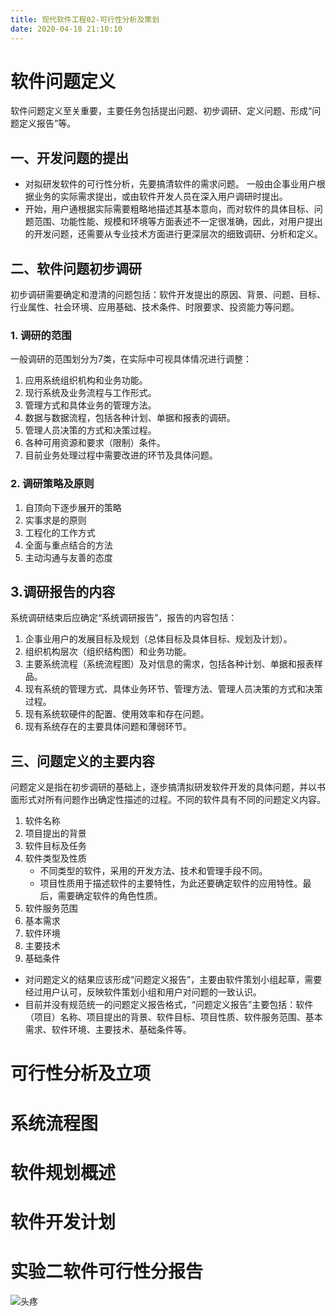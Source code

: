 ```yaml
---
title: 现代软件工程02-可行性分析及策划
date: 2020-04-18 21:10:10
---
```


# 软件问题定义

软件问题定义至关重要，主要任务包括提出问题、初步调研、定义问题、形成“问题定义报告”等。

## 一、开发问题的提出

- 对拟研发软件的可行性分析，先要搞清软件的需求问题。 一般由企事业用户根据业务的实际需求提出，或由软件开发人员在深入用户调研时提出。
- 开始，用户通根据实际需要粗略地描述其基本意向，而对软件的具体目标、问题范围、功能性能、规模和环境等方面表述不一定很准确，因此，对用户提出的开发问题，还需要从专业技术方面进行更深层次的细致调研、分析和定义。

## 二、软件问题初步调研

初步调研需要确定和澄清的问题包括：软件开发提出的原因、背景、问题、目标、行业属性、社会环境、应用基础、技术条件、时限要求、投资能力等问题。

### 1. 调研的范围

一般调研的范围划分为7类，在实际中可视具体情况进行调整：

1. 应用系统组织机构和业务功能。
2. 现行系统及业务流程与工作形式。
3. 管理方式和具体业务的管理方法。
4. 数据与数据流程，包括各种计划、单据和报表的调研。
5. 管理人员决策的方式和决策过程。
6. 各种可用资源和要求（限制）条件。
7. 目前业务处理过程中需要改进的环节及具体问题。

### 2. 调研策略及原则

1. 自顶向下逐步展开的策略
2. 实事求是的原则
3. 工程化的工作方式
4. 全面与重点结合的方法
5. 主动沟通与友善的态度

## 3.调研报告的内容

系统调研结束后应确定“系统调研报告”，报告的内容包括：

1. 企事业用户的发展目标及规划（总体目标及具体目标、规划及计划）。
2. 组织机构层次（组织结构图）和业务功能。
3. 主要系统流程（系统流程图）及对信息的需求，包括各种计划、单据和报表样品。
4. 现有系统的管理方式、具体业务环节、管理方法、管理人员决策的方式和决策过程。
5. 现有系统软硬件的配置、使用效率和存在问题。
6. 现有系统存在的主要具体问题和薄弱环节。

## 三、问题定义的主要内容

问题定义是指在初步调研的基础上，逐步搞清拟研发软件开发的具体问题，并以书面形式对所有问题作出确定性描述的过程。不同的软件具有不同的问题定义内容。

1. 软件名称
2. 项目提出的背景
3. 软件目标及任务
4. 软件类型及性质
   - 不同类型的软件，采用的开发方法、技术和管理手段不同。
   - 项目性质用于描述软件的主要特性，为此还要确定软件的应用特性。最后，需要确定软件的角色性质。
5. 软件服务范围
6. 基本需求
7. 软件环境
8. 主要技术
9. 基础条件

- 对问题定义的结果应该形成“问题定义报告”，主要由软件策划小组起草，需要经过用户认可，反映软件策划小组和用户对问题的一致认识。
- 目前并没有规范统一的问题定义报告格式，“问题定义报告”主要包括：软件（项目）名称、项目提出的背景、软件目标、项目性质、软件服务范围、基本需求、软件环境、主要技术、基础条件等。

# 可行性分析及立项


# 系统流程图

# 软件规划概述

# 软件开发计划

# 实验二软件可行性分报告


![头疼](./现代软件工程02-可行性分析及策划/头疼.png)
